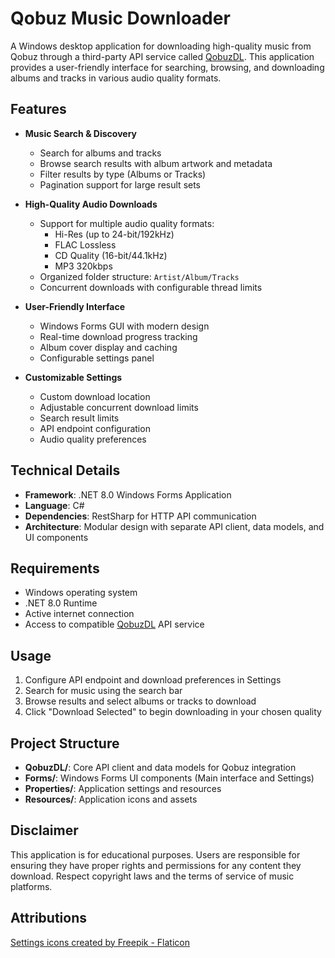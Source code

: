 # Qobuz Music Downloader

A Windows desktop application for downloading high-quality music from Qobuz through a third-party API service called [QobuzDL](https://qqdl.site/). This application provides a user-friendly interface for searching, browsing, and downloading albums and tracks in various audio quality formats.

## Features

- **Music Search & Discovery**

  - Search for albums and tracks
  - Browse search results with album artwork and metadata
  - Filter results by type (Albums or Tracks)
  - Pagination support for large result sets

- **High-Quality Audio Downloads**

  - Support for multiple audio quality formats:
    - Hi-Res (up to 24-bit/192kHz)
    - FLAC Lossless
    - CD Quality (16-bit/44.1kHz)
    - MP3 320kbps
  - Organized folder structure: `Artist/Album/Tracks`
  - Concurrent downloads with configurable thread limits

- **User-Friendly Interface**

  - Windows Forms GUI with modern design
  - Real-time download progress tracking
  - Album cover display and caching
  - Configurable settings panel

- **Customizable Settings**
  - Custom download location
  - Adjustable concurrent download limits
  - Search result limits
  - API endpoint configuration
  - Audio quality preferences

## Technical Details

- **Framework**: .NET 8.0 Windows Forms Application
- **Language**: C#
- **Dependencies**: RestSharp for HTTP API communication
- **Architecture**: Modular design with separate API client, data models, and UI components

## Requirements

- Windows operating system
- .NET 8.0 Runtime
- Active internet connection
- Access to compatible [QobuzDL](https://qqdl.site/) API service

## Usage

1. Configure API endpoint and download preferences in Settings
2. Search for music using the search bar
3. Browse results and select albums or tracks to download
4. Click "Download Selected" to begin downloading in your chosen quality

## Project Structure

- **QobuzDL/**: Core API client and data models for Qobuz integration
- **Forms/**: Windows Forms UI components (Main interface and Settings)
- **Properties/**: Application settings and resources
- **Resources/**: Application icons and assets

## Disclaimer

This application is for educational purposes. Users are responsible for ensuring they have proper rights and permissions for any content they download. Respect copyright laws and the terms of service of music platforms.

## Attributions

[Settings icons created by Freepik - Flaticon](https://www.flaticon.com/free-icons/settings "settings icons")
